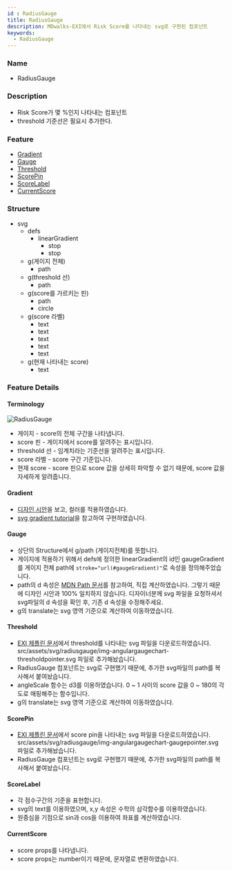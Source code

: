 ```yaml
---
id : RadiusGauge
title: RadiusGauge
description: MDwalks-EXI에서 Risk Score를 나타내는 svg로 구현된 컴포넌트
keywords:
  - RadiusGauge
---
```


### Name
* RadiusGauge

### Description
* Risk Score가 몇 %인지 나타내는 컴포넌트
* threshold 기준선은 필요시 추가한다.

### Feature
  - [Gradient](#Gradient)
  - [Gauge](#Gauge)
  - [Threshold](#Threshold)
  - [ScorePin](#ScorePin)
  - [ScoreLabel](#ScoreLabel)
  - [CurrentScore](#CurrentScore)

### Structure
  - svg
    - defs
      - linearGradient
        - stop
        - stop
    - g(게이지 전체)
      - path
    - g(threshold 선)
      - path
    - g(score를 가르키는 핀)
      - path
      - circle
    - g(score 라벨)
      - text
      - text
      - text
      - text
      - text
    - g(현재 나타내는 score)
      - text

### Feature Details

#### Terminology
![RadiusGauge](/img/radiusgauge.png)

- 게이지 - score의 전체 구간을 나타냅니다.
- score 핀 - 게이지에서 score를 알려주는 표시입니다.
- threshold 선 - 임계치라는 기준선을 알려주는 표시입니다.
- score 라벨 - score 구간 기준입니다.
- 현재 score - score 핀으로 score 값을 상세히 파악할 수 없기 때문에, score 값을 자세하게 알려줍니다.

#### Gradient
- [디자인 시안](https://zpl.io/awRq4mj)을 보고, 컬러를 적용하였습니다.
- [svg gradient tutorial](https://developer.mozilla.org/en-US/docs/Web/SVG/Tutorial/Gradients#svglineargradient)을 참고하여 구현하였습니다.

#### Gauge
- 상단의 Structure에서 g/path (게이지전체)를 뜻합니다.
- 게이지에 적용하기 위해서 defs에 정의한 linearGradient의 id인 gaugeGradient를 게이지 전체 path에 `stroke="url(#gaugeGradient)"`로 속성을 정의해주었습니다.
- path의 d 속성은 [MDN Path 문서](https://developer.mozilla.org/ko/docs/Web/SVG/Tutorial/Paths)를 참고하여, 직접 계산하였습니다. 그렇기 때문에 디자인 시안과 100% 일치하지 않습니다. 디자이너분께 svg 파일을 요청하셔서 svg파일의 d 속성을 확인 후, 기존 d 속성을 수정해주세요.
- g의 translate는 svg 영역 기준으로 계산하여 이동하였습니다.

#### Threshold
- [EXI 제플린 문서](https://zpl.io/VK87gy6)에서 threshold를 나타내는 svg 파일을 다운로드하였습니다. src/assets/svg/radiusgauge/img-angulargaugechart-thresholdpointer.svg 파일로 추가해놨습니다.
- RadiusGauge 컴포넌트는 svg로 구현했기 때문에, 추가한 svg파일의 path를 복사해서 붙여놨습니다.
- angleScale 함수는 d3를 이용하였습니다. 0 ~ 1 사이의 score 값을 0 ~ 180의 각도로 매핑해주는 함수입니다.
- g의 translate는 svg 영역 기준으로 계산하여 이동하였습니다.

#### ScorePin
- [EXI 제플린 문서](https://zpl.io/VK87gy6)에서 score pin을 나타내는 svg 파일을 다운로드하였습니다. src/assets/svg/radiusgauge/img-angulargaugechart-gaugepointer.svg 파일로 추가해놨습니다.
- RadiusGauge 컴포넌트는 svg로 구현했기 때문에, 추가한 svg파일의 path를 복사해서 붙여놨습니다.

#### ScoreLabel
- 각 점수구간의 기준을 표현합니다.
- svg의 text를 이용하였으며, x,y 속성은 수학의 삼각함수를 이용하였습니다.
- 원중심을 기점으로 sin과 cos을 이용하여 좌표를 계산하였습니다.

#### CurrentScore
- score props를 나타냅니다.
- score props는 number이기 때문에, 문자열로 변환하였습니다.
